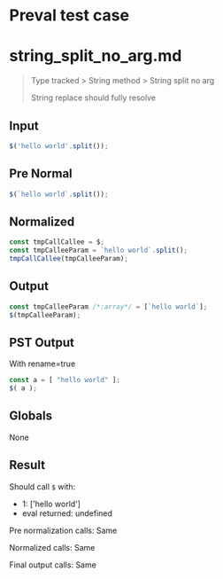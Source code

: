 # Preval test case

# string_split_no_arg.md

> Type tracked > String method > String split no arg
>
> String replace should fully resolve

## Input

`````js filename=intro
$('hello world'.split());
`````

## Pre Normal


`````js filename=intro
$(`hello world`.split());
`````

## Normalized


`````js filename=intro
const tmpCallCallee = $;
const tmpCalleeParam = `hello world`.split();
tmpCallCallee(tmpCalleeParam);
`````

## Output


`````js filename=intro
const tmpCalleeParam /*:array*/ = [`hello world`];
$(tmpCalleeParam);
`````

## PST Output

With rename=true

`````js filename=intro
const a = [ "hello world" ];
$( a );
`````

## Globals

None

## Result

Should call `$` with:
 - 1: ['hello world']
 - eval returned: undefined

Pre normalization calls: Same

Normalized calls: Same

Final output calls: Same
